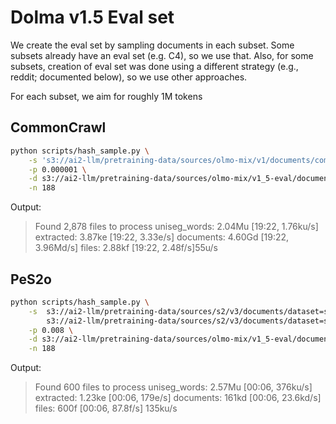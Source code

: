 # Dolma v1.5 Eval set

We create the eval set by sampling documents in each subset. Some subsets already have an eval set (e.g. C4), so we use that. Also, for some subsets, creation of eval set was done using a different strategy (e.g., reddit; documented below), so we use other approaches.

For each subset, we aim for roughly 1M tokens


## CommonCrawl

```bash
python scripts/hash_sample.py \
    -s 's3://ai2-llm/pretraining-data/sources/olmo-mix/v1/documents/common-crawl/cc_en_head/*.gz' 's3://ai2-llm/pretraining-data/sources/olmo-mix/v1/documents/common-crawl/cc_en_middle/*.gz' 's3://ai2-llm/pretraining-data/sources/olmo-mix/v1/documents/common-crawl/cc_en_tail/*.gz' \
    -p 0.000001 \
    -d s3://ai2-llm/pretraining-data/sources/olmo-mix/v1_5-eval/documents/common-crawl \
    -n 188

```

Output:
> Found 2,878 files to process
> uniseg_words: 2.04Mu [19:22, 1.76ku/s]
> extracted: 3.87ke [19:22, 3.33e/s]
> documents: 4.60Gd [19:22, 3.96Md/s]
> files: 2.88kf [19:22, 2.48f/s]55u/s


## PeS2o

```bash
python scripts/hash_sample.py \
    -s  s3://ai2-llm/pretraining-data/sources/s2/v3/documents/dataset=s2orc/split=valid/*/*.gz \
        s3://ai2-llm/pretraining-data/sources/s2/v3/documents/dataset=s2ag/split=valid/*/*.gz \
    -p 0.008 \
    -d s3://ai2-llm/pretraining-data/sources/olmo-mix/v1_5-eval/documents/pes2o \
    -n 188
```

Output:
> Found 600 files to process
> uniseg_words: 2.57Mu [00:06, 376ku/s]
> extracted: 1.23ke [00:06, 179e/s]
> documents: 161kd [00:06, 23.6kd/s]
> files: 600f [00:06, 87.8f/s] 135ku/s
